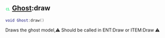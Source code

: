 ## ![client](../../.gitbook/assets/client.png) [Ghost](https://iaswiki.rawr.dev/readme/ghost):draw

```lua
void Ghost:draw()
```

Draws the ghost model,⚠ Should be called in ENT:Draw or ITEM:Draw ⚠
